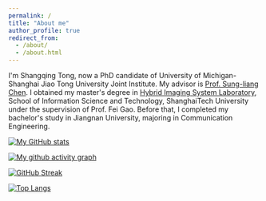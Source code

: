 ```yaml
---
permalink: /
title: "About me"
author_profile: true
redirect_from: 
  - /about/
  - /about.html
---
```


I'm Shangqing Tong, now a PhD candidate of University of Michigan-Shanghai Jiao Tong University Joint Institute. My advisor is [Prof. Sung-liang Chen](https://umji.sjtu.edu.cn/~slchen/Members.htm). I obtained my master's degree in [Hybrid Imaging System Laboratory](http://www.hislab.cn/), School of Information Science and Technology, ShanghaiTech University under the supervision of Prof. Fei Gao. Before that, I completed my bachelor's study in Jiangnan University, majoring in Communication Engineering.

[![My GitHub stats](https://github-readme-stats.vercel.app/api?username=noeltong&theme=github-compact&hide_border=true&area=true)](https://github.com/anuraghazra/github-readme-stats)

[![My github activity graph](https://github-readme-activity-graph.vercel.app/graph?username=noeltong)](https://github.com/ashutosh00710/github-readme-activity-graph)

[![GitHub Streak](https://streak-stats.demolab.com?user=noeltong&hide_border=true&mode=weekly)](https://git.io/streak-stats)

[![Top Langs](https://github-readme-stats.vercel.app/api/top-langs/?username=noeltong)](https://github.com/anuraghazra/github-readme-stats)
